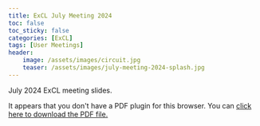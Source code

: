 ```yaml
---
title: ExCL July Meeting 2024
toc: false
toc_sticky: false
categories: [ExCL]
tags: [User Meetings]
header:
    image: /assets/images/circuit.jpg
    teaser: /assets/images/july-meeting-2024-splash.jpg
---
```


July 2024 ExCL meeting slides.

<object data='{% link /assets/presentations/2024-07-july-excl-meeting.pdf %}' type='application/pdf' width='560' height='700'><p>It appears that you don't have a PDF plugin for this browser. You can <a href='{% link /assets/presentations/2024-07-july-excl-meeting.pdf %}'>click here to download the PDF file.</a></p></object>

